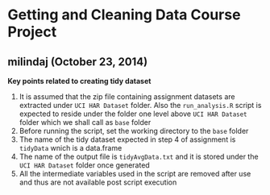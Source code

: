 Getting and Cleaning Data Course Project
====================

milindaj (October 23, 2014)
---------------------



**Key points related to creating tidy dataset**
1.  It is assumed that the zip file containing assignment datasets are extracted under ```UCI HAR Dataset``` folder. Also the ```run_analysis.R``` script is expected to reside under the folder one level above ```UCI HAR Dataset``` folder which we shall call as ```base``` folder
2.  Before running the script, set the working directory to the ```base``` folder
3.  The name of the tidy dataset expected in step 4 of assignment is ``` tidyData ``` wnich is a data.frame 
4.  The name of the output file is ```tidyAvgData.txt``` and it is stored under the ```UCI HAR Dataset``` folder once generated
5.  All the intermediate variables used in the script are removed after use and thus are not available post script execution

